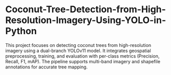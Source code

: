 # Coconut-Tree-Detection-from-High-Resolution-Imagery-Using-YOLO-in-Python
This project focuses on detecting coconut trees from high-resolution imagery using a dual-branch YOLOv11 model. It integrates geospatial preprocessing, training, and evaluation with per-class metrics (Precision, Recall, F1, mAP). The pipeline supports multi-band imagery and shapefile annotations for accurate tree mapping.
